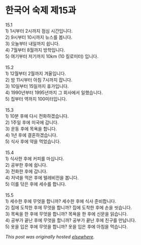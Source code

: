 # 한국어 숙제 제15과

<p>15.1<br>1) 1시부터 2시까지 점심 시간입니다.<br>2) 9시부터 10시까지 뉴스를 봅니다.<br>3) 오늘부터 내일까지 쉽니다.<br>4) 7월부터 8월까지 방학입니다.<br>5) 여기부터 저기까지 10km (10 킬로미터) 입니다.<br><br>15.2<br>1) 12월부터 2월까지 겨울입니다.<br>2) 밤 11시부터 아침 7시까지 잡니다.<br>3) 10일부터 15일까지 휴가입니다.<br>4) 1990년부터 1995년까지 그 회사에서 일했습니다.<br>5) 집부터 역까지 100미터입니다.<br><br>15.3<br>1) 10분 후에 다시 전화하겠습니다.<br>2) 1주일 후에 미국에 갑니다.<br>3) 운동 후에 목욕을 합니다.<br>4) 1년 후에 결혼하겠습니다.<br>5) 식사 후에 약을 먹었습니다.<br><br>15.4<br>1) 식사한 후에 커피를 마십니다.<br>2) 공부한 후에 쉽니다.<br>3) 전화한 후에 갑니다.<br>4) 저녁을 먹은 후에 텔레비전을 봅니다.<br>5) 이를 닦은 후에 세수를 합니다.<br><br>15.5<br>1) 세수한 후에 무엇을 합니까?  세수한 후에 식사 준비합니다.<br>2) 집에 도착한 후에 무엇을 합니까?  집에 도착한 후에 손을 씻습니다.<br>3) 목욕을 한 후에 무엇을 합니까?  목욕을 한 후에 신문을 읽습니다.<br>4) 공부가 끝난 후에 무엇을 합니까?  공부가 끝난 후에 친구를 만납니다.<br>5) 옷을 입은 후에 무엇을 합니까?  옷을 입은 후에 아침을 먹습니다.</p>


*This post was originally hosted [elsewhere](http://planspace.blogspot.com/2009/01/15.html).*
